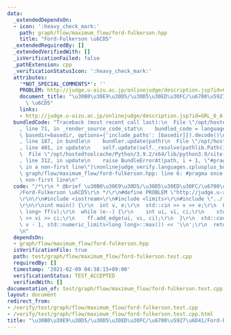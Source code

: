 ```yaml
---
data:
  _extendedDependsOn:
  - icon: ':heavy_check_mark:'
    path: graph/flow/maximum_flow/ford-fulkerson.hpp
    title: "Ford-Fulkerson \u6CD5"
  _extendedRequiredBy: []
  _extendedVerifiedWith: []
  _isVerificationFailed: false
  _pathExtension: cpp
  _verificationStatusIcon: ':heavy_check_mark:'
  attributes:
    '*NOT_SPECIAL_COMMENTS*': ''
    PROBLEM: http://judge.u-aizu.ac.jp/onlinejudge/description.jsp?id=GRL_6_A
    document_title: "\u30B0\u30E9\u30D5/\u30D5\u30ED\u30FC/\u6700\u5927\u6D41/Ford-Fulkerson\
      \ \u6CD5"
    links:
    - http://judge.u-aizu.ac.jp/onlinejudge/description.jsp?id=GRL_6_A
  bundledCode: "Traceback (most recent call last):\n  File \"/opt/hostedtoolcache/Python/3.9.2/x64/lib/python3.9/site-packages/onlinejudge_verify/documentation/build.py\"\
    , line 71, in _render_source_code_stat\n    bundled_code = language.bundle(stat.path,\
    \ basedir=basedir, options={'include_paths': [basedir]}).decode()\n  File \"/opt/hostedtoolcache/Python/3.9.2/x64/lib/python3.9/site-packages/onlinejudge_verify/languages/cplusplus.py\"\
    , line 187, in bundle\n    bundler.update(path)\n  File \"/opt/hostedtoolcache/Python/3.9.2/x64/lib/python3.9/site-packages/onlinejudge_verify/languages/cplusplus_bundle.py\"\
    , line 401, in update\n    self.update(self._resolve(pathlib.Path(included), included_from=path))\n\
    \  File \"/opt/hostedtoolcache/Python/3.9.2/x64/lib/python3.9/site-packages/onlinejudge_verify/languages/cplusplus_bundle.py\"\
    , line 312, in update\n    raise BundleErrorAt(path, i + 1, \"#pragma once found\
    \ in a non-first line\")\nonlinejudge_verify.languages.cplusplus_bundle.BundleErrorAt:\
    \ graph/flow/maximum_flow/ford-fulkerson.hpp: line 6: #pragma once found in a\
    \ non-first line\n"
  code: "/*\r\n * @brief \u30B0\u30E9\u30D5/\u30D5\u30ED\u30FC/\u6700\u5927\u6D41\
    /Ford-Fulkerson \u6CD5\r\n */\r\n#define PROBLEM \"http://judge.u-aizu.ac.jp/onlinejudge/description.jsp?id=GRL_6_A\"\
    \r\n\r\n#include <iostream>\r\n#include <limits>\r\n#include \"../../../../graph/flow/maximum_flow/ford-fulkerson.hpp\"\
    \r\n\r\nint main() {\r\n  int v, e;\r\n  std::cin >> v >> e;\r\n  FordFulkerson<long\
    \ long> ff(v);\r\n  while (e--) {\r\n    int ui, vi, ci;\r\n    std::cin >> ui\
    \ >> vi >> ci;\r\n    ff.add_edge(ui, vi, ci);\r\n  }\r\n  std::cout << ff.maximum_flow(0,\
    \ v - 1, std::numeric_limits<long long>::max()) << '\\n';\r\n  return 0;\r\n}\r\
    \n"
  dependsOn:
  - graph/flow/maximum_flow/ford-fulkerson.hpp
  isVerificationFile: true
  path: test/graph/flow/maximum_flow/ford-fulkerson.test.cpp
  requiredBy: []
  timestamp: '2021-02-09 04:38:15+09:00'
  verificationStatus: TEST_ACCEPTED
  verifiedWith: []
documentation_of: test/graph/flow/maximum_flow/ford-fulkerson.test.cpp
layout: document
redirect_from:
- /verify/test/graph/flow/maximum_flow/ford-fulkerson.test.cpp
- /verify/test/graph/flow/maximum_flow/ford-fulkerson.test.cpp.html
title: "\u30B0\u30E9\u30D5/\u30D5\u30ED\u30FC/\u6700\u5927\u6D41/Ford-Fulkerson \u6CD5"
---
```

